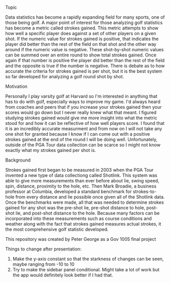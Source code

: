 Topic

Data statistics has become a rapidly expanding field for many sports, one of those being golf. A major point of interest for those analyzing golf statistics has become a metric called strokes gained. This metric attempts to show how well a specific player does against a set of other players on a given shot. If the numeric value for strokes gained is positive, that indicates the player did better than the rest of the field on that shot and the other way around if the numeric value is negative. These shot-by-shot numeric values can be summed over an entire round to show total strokes gained. Once again if that number is positive the player did better than the rest of the field and the opposite is true if the number is negative. There is debate as to how accurate the criteria for strokes gained is per shot, but it is the best system so far developed for analyzing a golf round shot by shot.


Motivation

Personally I play varsity golf at Harvard so I'm interested in anything that has to do with golf, especially ways to improve my game. I'd always heard from coaches and peers that if you increase your strokes gained then your scores would go down but I never really knew what that meant. I figured studying strokes gained would give me more insight into what the metric stood for and how it can be reflective of how well players score. I found that it is an incredibly accurate measurment and from now on I will not take any one shot for granted because I know if I can come out with a positive strokes gained at the end of the round I will be doing well. Unfortunately, outside of the PGA Tour data collection can be scarce so I might not know exactly what my strokes gained per shot is.


Background

Strokes gained first began to be measured in 2003 when the PGA Tour invented a new type of data collectiong called Shotlink. This system was able to give more measurements than ever before about lie, swing speed, spin, distance, proximity to the hole, etc. Then Mark Broadie, a business professor at Columbia, developed a standard benchmark for strokes-to-hole from every distance and lie possible once given all of the Shotlink data. Once the benchmarks were made, all that was needed to determine strokes gained for any shot was the pre-shot lie, pre-shot distance to hole, post-shot lie, and post-shot distance to the hole. Because many factors can be incorporated into these measurements such as course conditions and weather along with the fact that strokes gained measures actual strokes, it the most comprehensive golf statistic developed.

This repository was created by Peter George as a Gov 1005 final project

Things to change after presentation:
1. Make the y-axis constant so that the starkness of changes can be seen, maybe ranging from -10 to 10
2. Try to make the sidebar panel conditional. Might take a lot of work but the app would definitely look better if I had that.
                                                          


